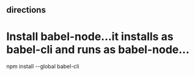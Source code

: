 directions
----------
# Install babel-node...it installs as babel-cli and runs as babel-node...
npm install --global babel-cli
